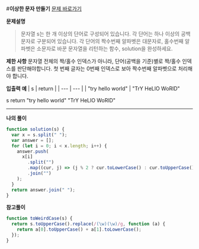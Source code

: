 #**이상한 문자 만들기**
[문제 바로가기](https://school.programmers.co.kr/learn/courses/30/lessons/12930)

**문제설명**

> 문자열 s는 한 개 이상의 단어로 구성되어 있습니다. 각 단어는 하나 이상의 공백문자로 구분되어 있습니다. 각 단어의 짝수번째 알파벳은 대문자로, 홀수번째 알파벳은 소문자로 바꾼 문자열을 리턴하는 함수, solution을 완성하세요.

**제한 사항**
문자열 전체의 짝/홀수 인덱스가 아니라, 단어(공백을 기준)별로 짝/홀수 인덱스를 판단해야합니다.
첫 번째 글자는 0번째 인덱스로 보아 짝수번째 알파벳으로 처리해야 합니다.

**입출력 예**
| s | return |
| --- | --- |
| "try hello world" | "TrY HeLlO WoRlD"

s return
"try hello world" "TrY HeLlO WoRlD"

---

**나의 풀이**

```javascript
function solution(s) {
  var x = s.split(" ");
  var answer = [];
  for (let i = 0; i < x.length; i++) {
    answer.push(
      x[i]
        .split("")
        .map((cur, j) => (j % 2 ? cur.toLowerCase() : cur.toUpperCase()))
        .join("")
    );
  }
  return answer.join(" ");
}
```

**참고풀이**

```javascript
function toWeirdCase(s) {
  return s.toUpperCase().replace(/(\w)(\w)/g, function (a) {
    return a[0].toUpperCase() + a[1].toLowerCase();
  });
}
```
